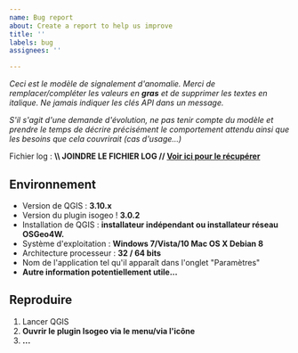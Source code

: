 ```yaml
---
name: Bug report
about: Create a report to help us improve
title: ''
labels: bug
assignees: ''

---
```


*Ceci est le modèle de signalement d'anomalie. Merci de remplacer/compléter les valeurs en **gras** et de supprimer les textes en italique. Ne jamais indiquer les clés API dans un message.*

*S'il s'agit d'une demande d'évolution, ne pas tenir compte du modèle et prendre le temps de décrire précisément le comportement attendu ainsi que les besoins que cela couvrirait (cas d'usage...)*

Fichier log : **\\\ JOINDRE LE FICHIER LOG // [Voir ici pour le récupérer](http://help.isogeo.com/qgis/fr/appendices/support.html)**

## Environnement

* Version de QGIS : **3.10.x**
* Version du plugin isogeo ! **3.0.2**
* Installation de QGIS : **installateur indépendant ou installateur réseau OSGeo4W.**
* Système d'exploitation : **Windows 7/Vista/10 Mac OS X Debian 8**
* Architecture processeur : **32 / 64 bits**
* Nom de l'application tel qu'il apparaît dans l'onglet "Paramètres"
* **Autre information potentiellement utile...**

## Reproduire

1. Lancer QGIS
2. **Ouvrir le plugin Isogeo via le menu/via l'icône**
3. **...**
